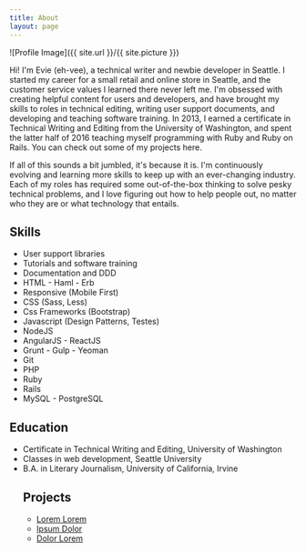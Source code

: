 ```yaml
---
title: About
layout: page
---
```

![Profile Image]({{ site.url }}/{{ site.picture }})

<p>Hi! I'm Evie (eh-vee), a technical writer and newbie developer in Seattle. I started my career for a small retail and online store in Seattle, and the customer service values I learned there never left me. I'm obsessed with creating helpful content for users and developers, and have brought my skills to roles in technical editing, writing user support documents, and developing and teaching software training. In 2013, I earned a certificate in Technical Writing and Editing from the University of Washington, and spent the latter half of 2016 teaching myself programming with Ruby and Ruby on Rails. You can check out some of my projects here.</p>

<p>If all of this sounds a bit jumbled, it's because it is. I'm continuously evolving and learning more skills to keep up with an ever-changing industry. Each of my roles has required some out-of-the-box thinking to solve pesky technical problems, and I love figuring out how to help people out, no matter who they are or what technology that entails.</p>

<h2>Skills</h2>

<ul class="skill-list">
	<li>User support libraries</li>
	<li>Tutorials and software training</li>
	<li>Documentation and DDD</li>
	<li>HTML - Haml - Erb</li>
	<li>Responsive (Mobile First)</li>
	<li>CSS (Sass, Less)</li>
	<li>Css Frameworks (Bootstrap)</li>
	<li>Javascript (Design Patterns, Testes)</li>
	<li>NodeJS</li>
	<li>AngularJS - ReactJS</li>
	<li>Grunt - Gulp - Yeoman</li>
	<li>Git</li>
	<li>PHP</li>
	<li>Ruby</li>
	<li>Rails</li>
	<li>MySQL - PostgreSQL</li>
</ul>

<h2>Education</h2>
<ul>
	<li>Certificate in Technical Writing and Editing, University of Washington </li>
	<li>Classes in web development, Seattle University </li>
	<li>B.A. in Literary Journalism, University of California, Irvine </li>

<h2>Projects</h2>
<ul>
	<li><a href="https://github.com/">Lorem Lorem</a></li>
	<li><a href="https://github.com/">Ipsum Dolor</a></li>
	<li><a href="https://github.com/">Dolor Lorem</a></li>
</ul>
